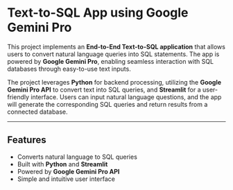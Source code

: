 # Text-to-SQL App using Google Gemini Pro

This project implements an **End-to-End Text-to-SQL application** that allows users to convert natural language queries into SQL statements. The app is powered by **Google Gemini Pro**, enabling seamless interaction with SQL databases through easy-to-use text inputs.

The project leverages **Python** for backend processing, utilizing the **Google Gemini Pro API** to convert text into SQL queries, and **Streamlit** for a user-friendly interface. Users can input natural language questions, and the app will generate the corresponding SQL queries and return results from a connected database.

---

## Features

- Converts natural language to SQL queries
- Built with **Python** and **Streamlit**
- Powered by **Google Gemini Pro API**
- Simple and intuitive user interface
